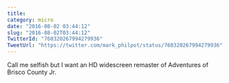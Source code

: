 ```yaml
---
title: 
category: micro
date: "2016-08-02 03:44:12"
slug: "2016-08-02T03:44:12"
TwitterId: "760320267994279936"
TweetUrl: "https://twitter.com/mark_philpot/status/760320267994279936"
---
```


Call me selfish but I want an HD widescreen remaster of Adventures of Brisco
County Jr.
